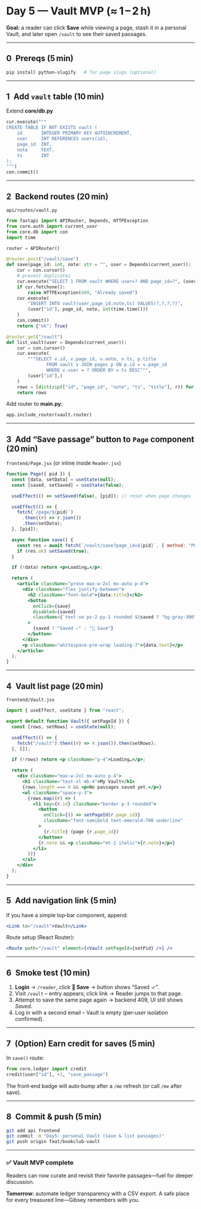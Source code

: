 # Day 5 — Vault MVP (≈ 1 – 2 h)

**Goal:** a reader can click **Save** while viewing a page, stash it in a personal Vault, and later open `/vault` to see their saved passages.

---

## 0 Prereqs (5 min)

```bash
pip install python-slugify   # for page slugs (optional)
```

---

## 1 Add `vault` table (10 min)

Extend **core/db.py**

```python
cur.execute("""
CREATE TABLE IF NOT EXISTS vault (
    id       INTEGER PRIMARY KEY AUTOINCREMENT,
    user     INT REFERENCES users(id),
    page_id  INT,
    note     TEXT,
    ts       INT
);
""")
con.commit()
```

---

## 2 Backend routes (20 min)

`api/routes/vault.py`

```python
from fastapi import APIRouter, Depends, HTTPException
from core.auth import current_user
from core.db import con
import time

router = APIRouter()

@router.post("/vault/save")
def save(page_id: int, note: str = "", user = Depends(current_user)):
    cur = con.cursor()
    # prevent duplicates
    cur.execute("SELECT 1 FROM vault WHERE user=? AND page_id=?", (user["id"], page_id))
    if cur.fetchone():
        raise HTTPException(409, "Already saved")
    cur.execute(
        "INSERT INTO vault(user,page_id,note,ts) VALUES(?,?,?,?)",
        (user["id"], page_id, note, int(time.time()))
    )
    con.commit()
    return {"ok": True}

@router.get("/vault")
def list_vault(user = Depends(current_user)):
    cur = con.cursor()
    cur.execute(
        """SELECT v.id, v.page_id, v.note, v.ts, p.title
               FROM vault v JOIN pages p ON p.id = v.page_id
               WHERE v.user = ? ORDER BY v.ts DESC""",
        (user["id"],)
    )
    rows = [dict(zip(["id", "page_id", "note", "ts", "title"], r)) for r in cur.fetchall()]
    return rows
```

Add router to **main.py**:

```python
app.include_router(vault.router)
```

---

## 3 Add “Save passage” button to `Page` component (20 min)

`frontend/Page.jsx` (or inline inside `Reader.jsx`)

```jsx
function Page({ pid }) {
  const [data, setData] = useState(null);
  const [saved, setSaved] = useState(false);

  useEffect(() => setSaved(false), [pid]); // reset when page changes

  useEffect(() => {
    fetch(`/page/${pid}`)
      .then((r) => r.json())
      .then(setData);
  }, [pid]);

  async function save() {
    const res = await fetch(`/vault/save?page_id=${pid}`, { method: "POST" });
    if (res.ok) setSaved(true);
  }

  if (!data) return <p>Loading…</p>;

  return (
    <article className="prose max-w-2xl mx-auto p-4">
      <div className="flex justify-between">
        <h2 className="font-bold">{data.title}</h2>
        <button
          onClick={save}
          disabled={saved}
          className={`text-sm px-2 py-1 rounded ${saved ? "bg-gray-300" : "bg-emerald-600 text-white"}`}
        >
          {saved ? "Saved ✓" : "💾 Save"}
        </button>
      </div>
      <p className="whitespace-pre-wrap leading-7">{data.text}</p>
    </article>
  );
}
```

---

## 4 Vault list page (20 min)

`frontend/Vault.jsx`

```jsx
import { useEffect, useState } from "react";

export default function Vault({ setPageId }) {
  const [rows, setRows] = useState(null);

  useEffect(() => {
    fetch("/vault").then((r) => r.json()).then(setRows);
  }, []);

  if (!rows) return <p className="p-4">Loading…</p>;

  return (
    <div className="max-w-2xl mx-auto p-4">
      <h1 className="text-xl mb-4">My Vault</h1>
      {rows.length === 0 && <p>No passages saved yet.</p>}
      <ul className="space-y-3">
        {rows.map((r) => (
          <li key={r.id} className="border p-3 rounded">
            <button
              onClick={() => setPageId(r.page_id)}
              className="font-semibold text-emerald-700 underline"
            >
              {r.title} (page {r.page_id})
            </button>
            {r.note && <p className="mt-1 italic">{r.note}</p>}
          </li>
        ))}
      </ul>
    </div>
  );
}
```

---

## 5 Add navigation link (5 min)

If you have a simple top‑bar component, append:

```jsx
<Link to="/vault">Vault</Link>
```

Route setup (React Router):

```jsx
<Route path="/vault" element={<Vault setPageId={setPid} />} />
```

---

## 6 Smoke test (10 min)

1. **Login** → `/reader`, click **💾 Save** → button shows “Saved ✓”.
2. Visit `/vault` – entry appears; click link → Reader jumps to that page.
3. Attempt to save the same page again → backend 409, UI still shows *Saved*.
4. Log in with a second email – Vault is empty (per‑user isolation confirmed).

---

## 7 (Option) Earn credit for saves (5 min)

In `save()` route:

```python
from core.ledger import credit
credit(user["id"], +1, "save_passage")
```

The front‑end badge will auto‑bump after a `/me` refresh (or call `/me` after save).

---

## 8 Commit & push (5 min)

```bash
git add api frontend
git commit -m "Day5: personal Vault (save & list passages)"
git push origin feat/bookclub-vault
```

---

### ✅ Vault MVP complete

Readers can now curate and revisit their favorite passages—fuel for deeper discussion.

**Tomorrow:** automate ledger transparency with a CSV export.
A safe place for every treasured line—Gibsey remembers with you.
